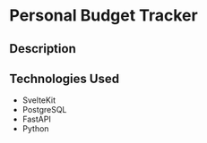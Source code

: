 # Personal Budget Tracker

## Description

## Technologies Used

- SvelteKit
- PostgreSQL
- FastAPI
- Python

